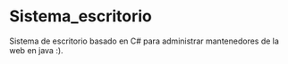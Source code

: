# Sistema_escritorio
Sistema de escritorio basado en C# para administrar mantenedores de la web en java :).
